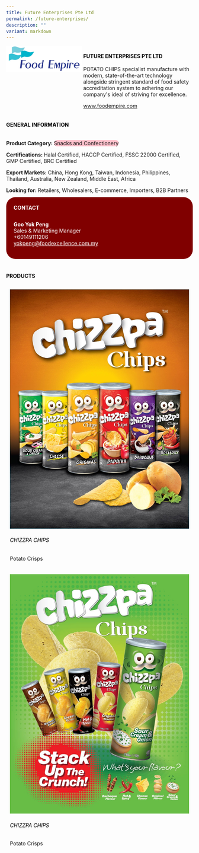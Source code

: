 ```yaml
---
title: Future Enterprises Pte Ltd
permalink: /future-enterprises/
description: ""
variant: markdown
---
```

<div class="flex-paragraph">
	<div style="display: flex; flex-wrap: wrap;" class="flex-container">
		<div style="flex: 1 1 40%; display: block;" class="card sgds">
			<img src="/images/future_enterprises_logo.png">
		</div>
		<div style="flex: 1 1 58%; display: block; margin-left: 3px" class="card-sgds">
			<h4 style="text-transform: uppercase; color: black;"><b>Future Enterprises Pte Ltd</b></h4>
			<p>POTATO CHIPS specialist manufacture with modern, state-of-the-art technology alongside stringent standard of food safety accreditation system to adhering our company's ideal of striving for excellence.</p>
			<p><a target="_blank" href="https://www.foodempire.com">www.foodempire.com</a></p>
		</div>
	</div>
</div>

<h4 style="text-transform: uppercase; color: black;">
	<b>General Information</b>
</h4>
<div style="display: flex; flex-wrap: wrap;" class="flex-container">
	<div style="flex: 1 1 65%; display: block; align-self: stretch" class="card sgds">
		<div class="flex-paragraph">
			<p>
				<b>Product Category: </b>
				<span style="background-color: pink; border-radius: 10px;">Snacks and Confectionery</span>
			</p>
			<p>
				<b>Certifications: </b>Halal Certified, HACCP Certified, FSSC 22000 Certified, GMP Certified, BRC Certified
			</p>
			<p>
				<b>Export Markets: </b>China, Hong Kong, Taiwan, Indonesia, Philippines, Thailand, Australia, New Zealand, Middle East, Africa
			</p>
			<p style="margin-bottom: 10px;">
				<b>Looking for: </b>Retailers, Wholesalers, E-commerce, Importers, B2B Partners
			</p>
		</div>
	</div>
	<div style="flex: 1 1 35%; padding: 10px; display: block; background-color: maroon; border-radius: 25px; align-self: center;" class="card sgds">
		<h4 style="color: white; margin-top: 10px; margin-left: 10px;">CONTACT</h4>
		<div class="flex-paragraph">
			<p style="padding: 10px; color: white;">
				<b>Goo Yok Peng</b>
				<br>Sales &amp; Marketing Manager<br>+60149111206<br>
				<a style="color: white;" href="mailto:yokpeng@foodexcellence.com.my">yokpeng@foodexcellence.com.my</a>
			</p>
		</div>
	</div>
</div>
<br>
<h4 style="text-transform: uppercase; color: black;">
	<b>Products</b>
</h4>
<div style="display: flex; flex-wrap: wrap;">
	<div style="flex: 1 1 47%; margin: 10px; display: block;" class="card sgds">
		<div style="display: block;" class="flex-image">
			<img src="/images/future_enterprises_product_01.jpg">
		</div>
		<div class="flex-paragraph">
			<h6 style="text-transform: uppercase; color: black;">Chizzpa Chips</h6>
			<p>Potato Crisps</p>
		</div>
	</div>
	<div style="flex: 1 1 47%; margin: 10px; display: block;" class="card sgds">
		<div style="display: block;" class="flex-image">
			<img src="/images/future_enterprises_product_02.jpg">
		</div>
		<div class="flex-paragraph">
			<h6 style="text-transform: uppercase; color: black;">Chizzpa Chips</h6>
			<p>Potato Crisps</p>
		</div>
	</div>
</div>